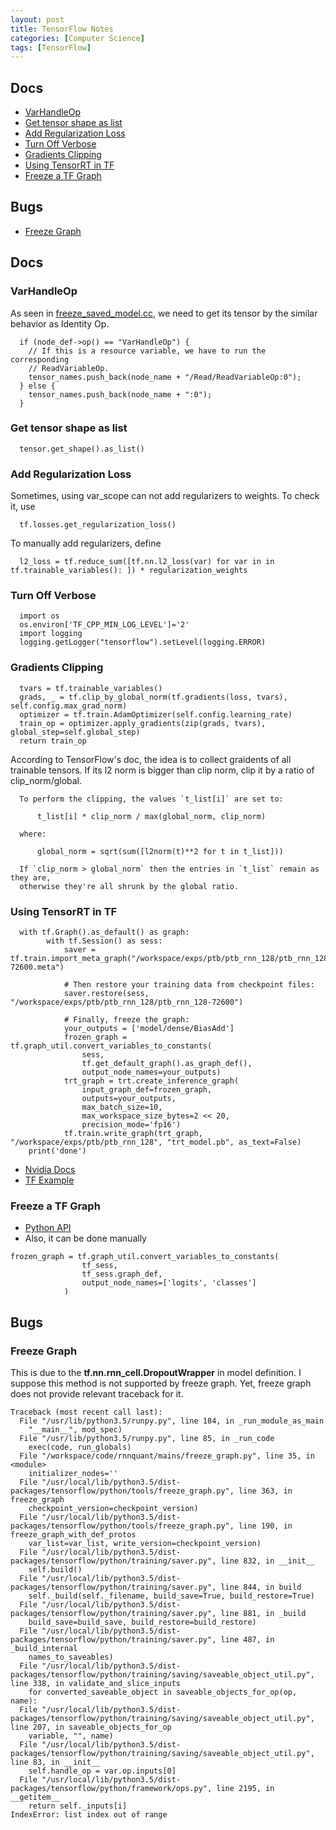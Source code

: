 ```yaml
---
layout: post
title: TensorFlow Notes
categories: [Computer Science]
tags: [TensorFlow]
---
```

## Docs
* [VarHandleOp](#varhandleop)
* [Get tensor shape as list](#get-tensor-shape-as-list)
* [Add Regularization Loss](#add-regularization-loss)
* [Turn Off Verbose](#turn-off-verbose)
* [Gradients Clipping](#gradients-clipping)
* [Using TensorRT in TF](#using-tensorrt-in-tf)
* [Freeze a TF Graph](freeze-a-tf-graph)

## Bugs
* [Freeze Graph](#freeze-graph)
<!--excerpt-->

## Docs

### VarHandleOp
As seen in [freeze_saved_model.cc](https://github.com/tensorflow/tensorflow/blob/bd13eb08e410787e28e7c5cd0153fad28e3cf9f1/tensorflow/cc/tools/freeze_saved_model.cc),
we need to get its tensor by the similar behavior as Identity Op.
```
  if (node_def->op() == "VarHandleOp") {
    // If this is a resource variable, we have to run the corresponding
    // ReadVariableOp.
    tensor_names.push_back(node_name + "/Read/ReadVariableOp:0");
  } else {
    tensor_names.push_back(node_name + ":0");
  }
```

### Get tensor shape as list
```
  tensor.get_shape().as_list()
```

### Add Regularization Loss
Sometimes, using var_scope can not add regularizers to weights. To check it, use
```
  tf.losses.get_regularization_loss()
```
To manually add regularizers, define
```
  l2_loss = tf.reduce_sum([tf.nn.l2_loss(var) for var in in tf.trainable_variables(): ]) * regularization_weights
``` 

### Turn Off Verbose
```
  import os
  os.environ['TF_CPP_MIN_LOG_LEVEL']='2'
  import logging
  logging.getLogger("tensorflow").setLevel(logging.ERROR)
```

### Gradients Clipping
```
  tvars = tf.trainable_variables()
  grads, _ = tf.clip_by_global_norm(tf.gradients(loss, tvars), self.config.max_grad_norm)
  optimizer = tf.train.AdamOptimizer(self.config.learning_rate)
  train_op = optimizer.apply_gradients(zip(grads, tvars), global_step=self.global_step)
  return train_op
```
According to TensorFlow's doc, the idea is to collect graidents of all trainable tensors. If its l2 norm is bigger than clip norm, clip it by a ratio of clip_norm/global.
```
  To perform the clipping, the values `t_list[i]` are set to:

      t_list[i] * clip_norm / max(global_norm, clip_norm)

  where:

      global_norm = sqrt(sum([l2norm(t)**2 for t in t_list]))

  If `clip_norm > global_norm` then the entries in `t_list` remain as they are,
  otherwise they're all shrunk by the global ratio.
```

### Using TensorRT in TF
```
  with tf.Graph().as_default() as graph:
        with tf.Session() as sess:
            saver = tf.train.import_meta_graph("/workspace/exps/ptb/ptb_rnn_128/ptb_rnn_128-72600.meta")

            # Then restore your training data from checkpoint files:
            saver.restore(sess, "/workspace/exps/ptb/ptb_rnn_128/ptb_rnn_128-72600")

            # Finally, freeze the graph:
            your_outputs = ['model/dense/BiasAdd']
            frozen_graph = tf.graph_util.convert_variables_to_constants(
                sess,
                tf.get_default_graph().as_graph_def(),
                output_node_names=your_outputs)
            trt_graph = trt.create_inference_graph(
                input_graph_def=frozen_graph,
                outputs=your_outputs,
                max_batch_size=10,
                max_workspace_size_bytes=2 << 20,
                precision_mode='fp16')
            tf.train.write_graph(trt_graph, "/workspace/exps/ptb/ptb_rnn_128", "trt_model.pb", as_text=False)
    print('done')
```
* [Nvidia Docs](https://docs.nvidia.com/deeplearning/frameworks/tf-trt-user-guide/index.html#benefits)
* [TF Example](https://github.com/tensorflow/tensorrt/blob/master/tftrt/examples/image-classification/image_classification.py)

### Freeze a TF Graph
* [Python API](https://zhuanlan.zhihu.com/p/64099452)
* Also, it can be done manually
```
frozen_graph = tf.graph_util.convert_variables_to_constants(
                tf_sess,
                tf_sess.graph_def,
                output_node_names=['logits', 'classes']
            )
```

## Bugs

### Freeze Graph
This is due to the **tf.nn.rnn_cell.DropoutWrapper** in model definition. I suppose this method is not supported by freeze graph. Yet, freeze graph does not provide relevant traceback for it.
```
Traceback (most recent call last):
  File "/usr/lib/python3.5/runpy.py", line 184, in _run_module_as_main
    "__main__", mod_spec)
  File "/usr/lib/python3.5/runpy.py", line 85, in _run_code
    exec(code, run_globals)
  File "/workspace/code/rnnquant/mains/freeze_graph.py", line 35, in <module>
    initializer_nodes=''
  File "/usr/local/lib/python3.5/dist-packages/tensorflow/python/tools/freeze_graph.py", line 363, in freeze_graph
    checkpoint_version=checkpoint_version)
  File "/usr/local/lib/python3.5/dist-packages/tensorflow/python/tools/freeze_graph.py", line 190, in freeze_graph_with_def_protos
    var_list=var_list, write_version=checkpoint_version)
  File "/usr/local/lib/python3.5/dist-packages/tensorflow/python/training/saver.py", line 832, in __init__
    self.build()
  File "/usr/local/lib/python3.5/dist-packages/tensorflow/python/training/saver.py", line 844, in build
    self._build(self._filename, build_save=True, build_restore=True)
  File "/usr/local/lib/python3.5/dist-packages/tensorflow/python/training/saver.py", line 881, in _build
    build_save=build_save, build_restore=build_restore)
  File "/usr/local/lib/python3.5/dist-packages/tensorflow/python/training/saver.py", line 487, in _build_internal
    names_to_saveables)
  File "/usr/local/lib/python3.5/dist-packages/tensorflow/python/training/saving/saveable_object_util.py", line 338, in validate_and_slice_inputs
    for converted_saveable_object in saveable_objects_for_op(op, name):
  File "/usr/local/lib/python3.5/dist-packages/tensorflow/python/training/saving/saveable_object_util.py", line 207, in saveable_objects_for_op
    variable, "", name)
  File "/usr/local/lib/python3.5/dist-packages/tensorflow/python/training/saving/saveable_object_util.py", line 83, in __init__
    self.handle_op = var.op.inputs[0]
  File "/usr/local/lib/python3.5/dist-packages/tensorflow/python/framework/ops.py", line 2195, in __getitem__
    return self._inputs[i]
IndexError: list index out of range

```
